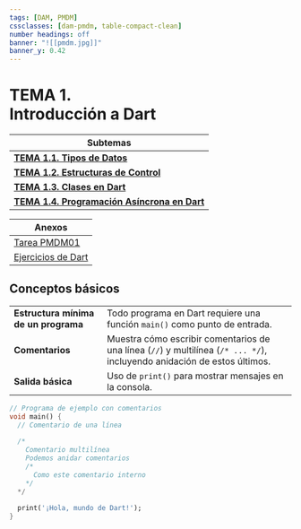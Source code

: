 ```yaml
---
tags: [DAM, PMDM]
cssclasses: [dam-pmdm, table-compact-clean]
number headings: off
banner: "![[pmdm.jpg]]"
banner_y: 0.42
---
```


# **TEMA 1.** <br> Introducción a Dart


| **Subtemas** |
| --- |
| **[TEMA 1.1. Tipos de Datos](TEMA%201.1.%20Tipos%20de%20Datos.md)** |
| **[TEMA 1.2. Estructuras de Control](TEMA%201.2.%20Estructuras%20de%20Control.md)** |
| **[TEMA 1.3. Clases en Dart](TEMA%201.3.%20Clases%20en%20Dart.md)** |
| **[TEMA 1.4. Programación Asíncrona en Dart](TEMA%201.4.%20Programación%20Asíncrona%20en%20Dart.md)** |

| Anexos |
| --- |
| [Tarea PMDM01](../Práctica/Tareas/Tarea%20PMDM01.md) |
| [Ejercicios de Dart](../Práctica/Ejercicios%20de%20Dart.md) |


## Conceptos básicos 


|     |     |
| --- | --- |
| **Estructura mínima de un programa** |Todo programa en Dart requiere una función `main()` como punto de entrada.  
| **Comentarios** |Muestra cómo escribir comentarios de una línea (`//`) y multilínea (`/* ... */`), incluyendo anidación de estos últimos.  
| **Salida básica** |Uso de `print()` para mostrar mensajes en la consola.  

```dart
// Programa de ejemplo con comentarios
void main() {
  // Comentario de una línea
  
  /*
    Comentario multilínea
    Podemos anidar comentarios
    /*
      Como este comentario interno
    */
  */
  
  print('¡Hola, mundo de Dart!');
}
```